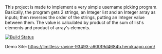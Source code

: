 This project is  made to implement a very simple username picking program.
Basically, the program gets 2 strings, an Integer list and an Integer array
as inputs; then reverses the order of the strings, putting an Integer value
between them. The value is calculated by product of the sum of list's
elements and product of array's elements.

[![Build Status](https://app.travis-ci.com/mehmet5038/MyApp.svg?token=qeDD5R9zBSNoqjWBviuf&branch=master)](https://app.travis-ci.com/mehmet5038/MyApp)

Demo Site: https://limitless-ravine-93493-a600f9d4684b.herokuapp.com/